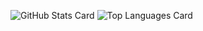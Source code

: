 ![GitHub Stats Card](https://github-readme-stats.vercel.app/api?username=junprog&count_private=true)
![Top Languages Card](https://github-readme-stats.vercel.app/api/top-langs/?username=junprog&count_private=true)

<!--
**junprog/junprog** is a ✨ _special_ ✨ repository because its `README.md` (this file) appears on your GitHub profile.

Here are some ideas to get you started:

- 🔭 I’m currently working on ...
- 🌱 I’m currently learning ...
- 👯 I’m looking to collaborate on ...
- 🤔 I’m looking for help with ...
- 💬 Ask me about ...
- 📫 How to reach me: ...
- 😄 Pronouns: ...
- ⚡ Fun fact: ...
-->
